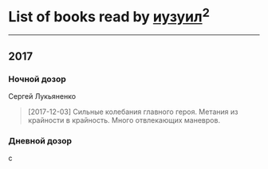 # List of books read by [иузуил](http://vk.com/id238356806)<sup>2</sup>
---

## 2017

### Ночной дозор
Сергей Лукьяненко
> [2017-12-03] Сильные колебания главного героя. Метания из крайности в крайность. Много отвлекающих маневров.


### Дневной дозор
с



